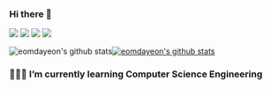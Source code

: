 ### Hi there 👋
<a href="https://instagram.com/yeoniiy?utm_medium=copy_link" target="_blank"><img src="https://img.shields.io/badge/Instagram-E4405F?style=plastic&logo=Instagram&logoColor=white"/></a> <a href="https://eomdayeon.notion.site/My-Study-97f33ea4ca834cad9ec22bcd11acb5e1" target="_blank"><img src="https://img.shields.io/badge/Blog-000000?style=plastic&logo=Notion&logoColor=white"/></a> <a href="https://mail.google.com/mail/u/0/?tab=rm&ogbl#inbox" target="_blank"><img src="https://img.shields.io/badge/dayeoneom7142@gmail.com-EA4335?style=plastic&logo=Gmail&logoColor=white"/></a> 
<a href="https://mail.naver.com/" target="_blank"><img src="https://img.shields.io/badge/qq7142@naver.com-03C75A?style=plastic&logo=Naver&logoColor=white"/></a> 

![eomdayeon's github stats](https://github-readme-stats.vercel.app/api?username=eomdayeon&show_icons=true)[![eomdayeon's github stats](https://github-readme-stats.vercel.app/api/top-langs/?username=eomdayeon&langs_count=5&show_icons=true&hide_border=true&title_color=004386&icon_color=004386&layout=compact)](https://github.com/eomdayeon)

### 👩🏻‍💻 I’m currently learning **Computer Science Engineering**
<!--
**eomdayeon/eomdayeon** is a ✨ _special_ ✨ repository because its `README.md` (this file) appears on your GitHub profile.


- 🔭 I’m currently working on ...
- 🌱 I’m currently learning ...
- 👯 I’m looking to collaborate on ...
- 🤔 I’m looking for help with ...
- 💬 Ask me about ...
- 📫 How to reach me: ...
- 😄 Pronouns: ...
- ⚡ Fun fact: ...
-->
